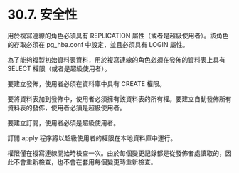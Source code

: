 # 30.7. 安全性

用於複寫連線的角色必須具有 REPLICATION 屬性（或者是超級使用者）。該角色的存取必須在 pg\_hba.conf 中設定，並且必須具有 LOGIN 屬性。

為了能夠複製初始資料表資料，用於複寫連線的角色必須在發佈的資料表上具有 SELECT 權限（或者是超級使用者）。

要建立發佈，使用者必須在資料庫中具有 CREATE 權限。

要將資料表加到發佈中，使用者必須擁有該資料表的所有權。要建立自動發佈所有資料表的發佈，使用者必須是超級使用者。

要建立訂閱，使用者必須是超級使用者。

訂閱 apply 程序將以超級使用者的權限在本地資料庫中運行。

權限僅在複寫連線開始時檢查一次。由於每個變更記錄都是從發佈者處讀取的，因此不會重新檢查，也不會在套用每個變更時重新檢查。
